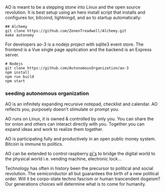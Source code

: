 AO is meant to be a stepping stone into Linux and the open source revolution. It is best setup using an hero install script that installs and configures tor, bitcoind, lightningd, and ao to startup automatically: 
```
## Alchemy 
git clone https://github.com/ZenenTreadwell/Alchemy.git 
make autonomy
```
For developers ao-3 is a nodejs project with sqlite3 event store. The frontend is a Vue single page application and the backend is an Express server.
```
# Nodejs 
git clone https://github.com/AutonomousOrganization/ao-3
npm install
npm run build
npm start
```
### seeding autonomous organization

AO is an infinitely expanding recursive notepad, checklist and calendar. AO reflects you, purposely doesn't stimulate or prompt you.  

AO runs on Linux, it is owned & controlled by only you. You can share the tor onion and others can interact directly with you. Together you can expand ideas and work to realize them together. 

AO is participating fully and productively in an open public money system. Bitcoin is immune to politics. 

AO can be extended to control raspberry [pi's](https://github.com/AutonomousOrganization/pi) to bridge the digital world to the physical world i.e. vending machine, electronic lock...

Technology has often in history been the precursor to political and social revolution. The semiconductor all but guarantees the birth of a new political order. Will it be corpo-state techno fascism or human trancendent dogeism? Our generations choices will determine what is to come for humanity.

